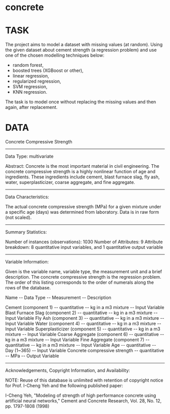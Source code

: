 # concrete

# TASK

The project aims to model a dataset with missing values (at random). Using the given
dataset about cement strength (a regression problem) and use one of the chosen modelling
techniques below:

- random forest,
- boosted trees (XGBoost or other),
- linear regression,
- regularized regression,
- SVM regression,
- KNN regression.

The task is to model once without replacing the missing values and then again, after replacement.

# DATA

Concrete Compressive Strength 

---------------------------------

Data Type: multivariate
 
Abstract: Concrete is the most important material in civil engineering. The 
concrete compressive strength is a highly nonlinear function of age and 
ingredients. These ingredients include cement, blast furnace slag, fly ash, 
water, superplasticizer, coarse aggregate, and fine aggregate.

---------------------------------

Data Characteristics:
    
The actual concrete compressive strength (MPa) for a given mixture under a 
specific age (days) was determined from laboratory. Data is in raw form (not scaled). 

---------------------------------

Summary Statistics: 

Number of instances (observations): 1030
Number of Attributes: 9
Attribute breakdown: 8 quantitative input variables, and 1 quantitative output variable

---------------------------------

Variable Information:

Given is the variable name, variable type, the measurement unit and a brief description. 
The concrete compressive strength is the regression problem. The order of this listing 
corresponds to the order of numerals along the rows of the database. 

Name -- Data Type -- Measurement -- Description

Cement (component 1) -- quantitative -- kg in a m3 mixture -- Input Variable
Blast Furnace Slag (component 2) -- quantitative -- kg in a m3 mixture -- Input Variable
Fly Ash (component 3) -- quantitative -- kg in a m3 mixture -- Input Variable
Water (component 4) -- quantitative -- kg in a m3 mixture -- Input Variable
Superplasticizer (component 5) -- quantitative -- kg in a m3 mixture -- Input Variable
Coarse Aggregate (component 6) -- quantitative -- kg in a m3 mixture -- Input Variable
Fine Aggregate (component 7) -- quantitative -- kg in a m3 mixture -- Input Variable
Age -- quantitative -- Day (1~365) -- Input Variable
Concrete compressive strength -- quantitative -- MPa -- Output Variable 

---------------------------------

Acknowledgements, Copyright Information, and Availability:

NOTE: Reuse of this database is unlimited with retention of copyright notice for 
Prof. I-Cheng Yeh and the following published paper:

I-Cheng Yeh, "Modeling of strength of high performance concrete using artificial 
neural networks," Cement and Concrete Research, Vol. 28, No. 12, pp. 1797-1808 (1998)

